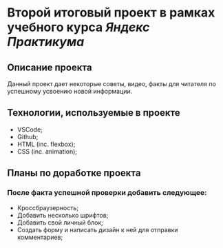 # Второй итоговый проект в рамках учебного курса _Яндекс Практикума_
## **Описание проекта**
Данный проект дает некоторые советы, видео, факты для читателя по успешному усвоению новой информации.
## **Технологии, используемые в проекте**
* VSCode;
* Github;
* HTML (inc. flexbox);
* CSS (inc. animation);

## **Планы по доработке проекта**
### После факта успешной проверки добавить следующее:
* Кроссбраузерность;
* Добавить несколько шрифтов;
* Добавить свой личный блок;
* Создать форму и написать дизайн к ней для отправки комментариев;

